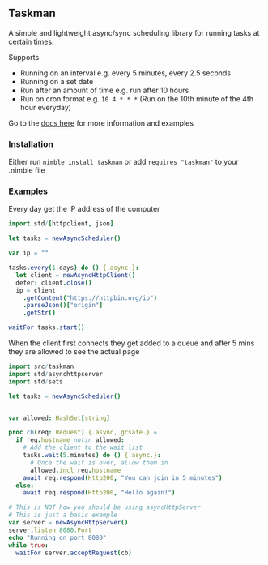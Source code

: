 ## Taskman

A simple and lightweight async/sync scheduling library for running tasks at certain times.

Supports
- Running on an interval e.g. every 5 minutes, every 2.5 seconds
- Running on a set date
- Run after an amount of time e.g. run after 10 hours
- Run on cron format e.g. `10 4 * * *` (Run on the 10th minute of the 4th hour everyday)

Go to the [docs here](https://tempdocs.netlify.app/taskman/stable) for more information and examples

### Installation
Either run `nimble install taskman`
or add `requires "taskman"` to your .nimble file

### Examples

Every day get the IP address of the computer
```nim
import std/[httpclient, json]

let tasks = newAsyncScheduler()

var ip = ""

tasks.every(1.days) do () {.async.}:
  let client = newAsyncHttpClient()
  defer: client.close()
  ip = client
    .getContent("https://httpbin.org/ip")
    .parseJson()["origin"]
    .getStr()

waitFor tasks.start()
```

When the client first connects they get added to a queue and after 5 mins they are
allowed to see the actual page
```nim
import src/taskman
import std/asynchttpserver
import std/sets

let tasks = newAsyncScheduler()


var allowed: HashSet[string]

proc cb(req: Request) {.async, gcsafe.} =
  if req.hostname notin allowed:
    # Add the client to the wait list
    tasks.wait(5.minutes) do () {.async.}:
      # Once the wait is over, allow them in
      allowed.incl req.hostname
    await req.respond(Http200, "You can join in 5 minutes")
  else:
    await req.respond(Http200, "Hello again!")

# This is NOT how you should be using asyncHttpServer
# This is just a basic example
var server = newAsyncHttpServer()
server.listen 8080.Port
echo "Running on port 8080"
while true:
  waitFor server.acceptRequest(cb)
```
